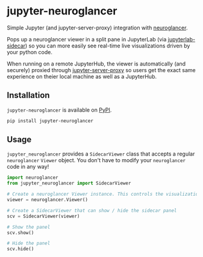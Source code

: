# jupyter-neuroglancer

Simple Jupyter (and jupyter-server-proxy) integration with [neuroglancer](https://github.com/google/neuroglancer).

Pops up a neuroglancer viewer in a split pane in JupyterLab (via [jupyterlab-sidecar](https://github.com/jupyter-widgets/jupyterlab-sidecar))
so you can more easily see real-time live visualizations driven by your python code.

When running on a remote JupyterHub, the viewer is automatically (and securely) proxied through
[jupyter-server-proxy](https://github.com/jupyterhub/jupyter-server-proxy/) so users get the exact
same experience on theier local machine as well as a JupyterHub.

## Installation

`jupyter-neuroglancer` is available on [PyPI](https://pypi.org/project/jupyter-neuroglancer/).

```bash
pip install jupyter-neuroglancer
```

## Usage

`jupyter_neuroglancer` provides a `SidecarViewer` class that accepts a regular `neuroglancer` `Viewer`
object. You don't have to modify your `neuroglancer` code in any way!

```python
import neuroglancer
from jupyter_neuroglancer import SidecarViewer

# Create a neuroglancer Viewer instance. This controls the visualization
viewer = neuroglancer.Viewer()

# Create a SidecarViewer that can show / hide the sidecar panel
scv = SidecarViewer(viewer)

# Show the panel
scv.show()

# Hide the panel
scv.hide()
```
